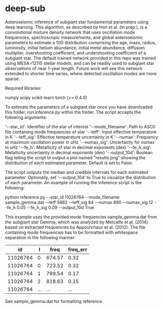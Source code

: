 # deep-sub
Asteroseismic inference of subgiant star fundamental parameters using deep learning. This algorithm, as described by Hon et al. (in prep.), is a convolutional mixture density network that uses oscillation mode frequencies, spectroscopic measurements, and global asteroseismic parameters to estimate a 10D distribution comprising the age, mass, radius, luminosity, initial helium abundance, initial metal abundance, diffusion multiplier, overshooting coefficient, and undershooting coefficient of a subgiant star. The default trained network provided in this repo was trained using MESA r12115 stellar models, and can be readily used to subgiant star observations of near 1-year length. Future work will see this network extended to shorter time series, where detected oscillation modes are more sparse.

Required libraries:

numpy
scipy
scikit-learn
torch (>= 0.4.0)

To estimate the parameters of a subgiant star once you have downloaded this folder, run inference.py within the folder. The script accepts the following arguments:

'--star_id': Identifier of the star of interest
'--mode_filename': Path to ASCII file containing mode frequencies of star
'--teff': Input effective temperature in K
'--teff_sig': Effective temperature uncertainty in K
'--numax': Frequency at maximum oscillation power in uHz
'--numax_sig': Uncertainty for numax in uHz
'--fe_h': Metallicity of star in decimal exponents (dex)
'--fe_h_sig': Metallicity uncertainty in decimal exponents (dex)
'--output_10d': Boolean flag telling the script to output a plot named "results.png" showing the distribution of each estimated parameter. Default is set to False.

The script outputs the median and credible intervals for each estimated parameter. Optionally, set '--output_10d' to True to visualize the distribution of each parameter. An example of running the inference script is the following:

python inference.py --star_id 11026764 --mode_filename sample_gemma.dat --teff 5682 --teff_sig 84 --numax 890 --numax_sig 12 --fe_h 0.05 --fe_h_sig 0.09 --output_10d True


This example uses the provided mode frequencies sample_gemma.dat from the subgiant star Gemma, which was analyzed by Metcalfe et al. (2014) based on extracted frequencies by Appourchaux et al. (2012). The file containing mode frequencies has to be formatted with whitespace separation in the following manner:


| id       	| l   	| freq   	| freq_err 	|
|----------	|-----	|--------	|----------	|
| 11026764 	| 0   	| 674.57 	| 0.32     	|
| 11026764 	| 0   	| 723.52 	| 0.32     	|
| 11026764 	| 1   	| 799.54 	| 0.17     	|
| 11026764 	| 2   	| 818.63 	| 0.15     	|
| 11026764 	| ... 	| ...    	| ...      	|


See sample_gemma.dat for formatting reference.
